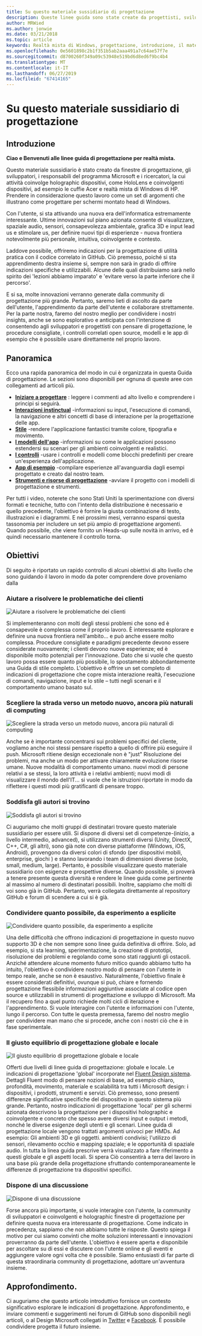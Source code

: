 ```yaml
---
title: Su questo materiale sussidiario di progettazione
description: Queste linee guida sono state create da progettisti, sviluppatori, program manager e ricercatori Microsoft impegnati nella realizzazione di dispositivi olografici (come HoloLens) e dispositivi di tipo immersive (come i visori VR di Windows Mixed Reality Acer e HP).
author: MRWied
ms.author: jonwie
ms.date: 03/21/2018
ms.topic: article
keywords: Realtà mista di Windows, progettazione, introduzione, il materiale sussidiario
ms.openlocfilehash: 0e5601898c2b1f351b5ab2aaa491a7c64ae57f7e
ms.sourcegitcommit: d8700260f349a09c53948e519bd6d8ed6f9bc4b4
ms.translationtype: MT
ms.contentlocale: it-IT
ms.lasthandoff: 06/27/2019
ms.locfileid: "67414165"
---
```

# <a name="about-this-design-guidance"></a>Su questo materiale sussidiario di progettazione

## <a name="introduction"></a>Introduzione

**Ciao e Benvenuti alle linee guida di progettazione per realtà mista.**

Questo materiale sussidiario è stato creato da finestre di progettazione, gli sviluppatori, i responsabili del programma Microsoft e i ricercatori, la cui attività coinvolge holographic dispositivi, come HoloLens e coinvolgenti dispositivi, ad esempio le cuffie Acer e realtà mista di Windows di HP. Prendere in considerazione questo lavoro come un set di argomenti che illustrano come progettare per schermi montato head di Windows.

Con l'utente, si sta attivando una nuova era dell'informatica estremamente interessante. Ultime innovazioni sul piano azionata consente di visualizzare, spaziale audio, sensori, consapevolezza ambientale, grafica 3D e input lead us e stimolare us, per definire nuovi tipi di esperienze - nuova frontiera notevolmente più personale, intuitiva, coinvolgente e contesto.

Laddove possibile, offriremo indicazioni per la progettazione di utilità pratica con il codice correlato in GitHub. Ciò premesso, poiché si sta apprendimento destra insieme si, sempre non sarà in grado di offrire indicazioni specifiche e utilizzabili. Alcune delle quali distribuiamo sarà nello spirito dei 'lezioni abbiamo imparato' e 'evitare verso la parte inferiore che il percorso'.

E si sa, molte innovazioni verranno generate dalla community di progettazione più grande. Pertanto, saremo lieti di ascolto da parte dell'utente, l'apprendimento da parte dell'utente e collaborare strettamente. Per la parte nostra, faremo del nostro meglio per condividere i nostri insights, anche se sono esplorativo e anticipata con l'intenzione di consentendo agli sviluppatori e progettisti con pensare di progettazione, le procedure consigliate, i controlli correlati open source, modelli e le app di esempio che è possibile usare direttamente nel proprio lavoro.

## <a name="overview"></a>Panoramica

Ecco una rapida panoramica del modo in cui è organizzata in questa Guida di progettazione. Le sezioni sono disponibili per ognuna di queste aree con collegamenti ad articoli più.
* **[Iniziare a progettare](mixed-reality.md)**  : leggere i commenti ad alto livello e comprendere i principi si seguirà.
* **[Interazioni instinctual](interaction-fundamentals.md)**  -informazioni su input, l'esecuzione di comandi, la navigazione e altri concetti di base di interazione per la progettazione delle app.
* **[Stile](typography.md)**  -rendere l'applicazione fantastici tramite colore, tipografia e movimento.
* **[I modelli dell'app](types-of-mixed-reality-apps.md)**  -informazioni su come le applicazioni possono estendersi su scenari per gli ambienti coinvolgenti e realistici.
* **[I controlli](interactable-object.md)**  -usare i controlli e modelli come blocchi predefiniti per creare un'esperienza dell'applicazione.
* **[App di esempio](design.md#sample-apps)**  -compilare esperienze all'avanguardia dagli esempi progettato e creato dal nostro team.
* **[Strumenti e risorse di progettazione](design.md#design-tools)**  -avviare il progetto con i modelli di progettazione e strumenti.

Per tutti i video, noterete che sono Stati Uniti la sperimentazione con diversi formati e tecniche, tutto con l'intento della distribuzione è necessario e quello precedente, l'obiettivo è fornire la giusta combinazione di testo, illustrazioni e i diagrammi. E nei prossimi mesi, verranno espansi questa tassonomia per includere un set più ampio di progettazione argomenti. Quando possibile, che viene fornito un Heads-up sulle novità in arrivo, ed è quindi necessario mantenere il controllo torna.

## <a name="objectives"></a>Obiettivi

Di seguito è riportato un rapido controllo di alcuni obiettivi di alto livello che sono guidando il lavoro in modo da poter comprendere dove proveniamo dalla

### <a name="help-solve-customer-challenges"></a>Aiutare a risolvere le problematiche dei clienti

![Aiutare a risolvere le problematiche dei clienti](images/500px-fix-a-broken-switch-with-hololens.jpg) <br>

Si implementeranno con molti degli stessi problemi che sono ed è consapevole è complessa come il proprio lavoro. È interessante esplorare e definire una nuova frontiera nell'ambito... e può anche essere molto complessa. Procedure consigliate e paradigmi precedente devono essere considerate nuovamente; i clienti devono nuove esperienze; ed è disponibile molto potenziali per l'innovazione. Dato che si vuole che questo lavoro possa essere quanto più possibile, lo spostamento abbondantemente una Guida di stile completo. L'obiettivo è offrire un set completo di indicazioni di progettazione che copre mista interazione realtà, l'esecuzione di comandi, navigazione, input e lo stile – tutti negli scenari e il comportamento umano basato sul. 

### <a name="point-the-way-towards-a-new-more-human-way-of-computing"></a>Scegliere la strada verso un metodo nuovo, ancora più naturali di computing

![Scegliere la strada verso un metodo nuovo, ancora più naturali di computing](images/500px-man-and-women-with-holograph-on-table.png)<br>

Anche se è importante concentrarsi sui problemi specifici del cliente, vogliamo anche noi stessi pensare rispetto a quello di offrire più eseguire il push. Microsoft ritiene design eccezionale non è "just" Risoluzione dei problemi, ma anche un modo per attivare chiaramente evoluzione risorse umane. Nuove modalità di comportamento umano. nuovi modi di persone relativi a se stessi, la loro attività e i relativi ambienti; nuovi modi di visualizzare il mondo dell'IT... si vuole che le istruzioni riportate in modo da riflettere i questi modi più gratificanti di pensare troppo. 

### <a name="meet-creators-where-they-are"></a>Soddisfa gli autori si trovino

![Soddisfa gli autori si trovino](images/500px-creators.jpg) <br>

Ci auguriamo che molti gruppi di destinatari trovare questo materiale sussidiario per essere utili. Si dispone di diversi set di competenze-(inizio, a livello intermedio, advanced), si utilizzano strumenti diversi (Unity, DirectX, C++, C#, gli altri), sono già note con diverse piattaforme (Windows, iOS, Android), provengono da diversi colori di sfondo (per dispositivi mobili, enterprise, giochi ) e stanno lavorando i team di dimensioni diverse (solo, small, medium, large). Pertanto, è possibile visualizzare questo materiale sussidiario con esigenze e prospettive diverse. Quando possibile, si proverà a tenere presente questa diversità e rendere le linee guida come pertinente al massimo al numero di destinatari possibili. Inoltre, sappiamo che molti di voi sono già in GitHub. Pertanto, verrà collegata direttamente al repository GitHub e forum di scendere a cui si è già. 

### <a name="share-as-much-as-possible-from-experimental-to-explicit"></a>Condividere quanto possibile, da esperimento a esplicite

![Condividere quanto possibile, da esperimento a esplicite](images/500px-man-playinggame.jpg) <br>

Una delle difficoltà che offrono indicazioni di progettazione in questo nuovo supporto 3D è che non sempre sono linee guida definitiva di offrire. Solo, ad esempio, si sta learning, sperimentazione, la creazione di prototipi, risoluzione dei problemi e regolando come sono stati raggiunti gli ostacoli. Anziché attendere alcune momento futuro mitico quando abbiamo tutto ha intuito, l'obiettivo è condividere nostro modo di pensare con l'utente in tempo reale, anche se non è esaustivo. Naturalmente, l'obiettivo finale è essere considerati definitivi, ovunque si può, chiare e fornendo progettazione flessibile informazioni aggiuntive associate al codice open source e utilizzabili in strumenti di progettazione e sviluppo di Microsoft. Ma il recupero fino a quel punto richiede molti cicli di iterazione e l'apprendimento. Si vuole interagire con l'utente e informazioni con l'utente, lungo il percorso. Con tutte le questa premessa, faremo del nostro meglio per condividere man mano che si procede, anche con i nostri ciò che è in fase sperimentale. 

### <a name="the-right-balance-of-global-and-local-design"></a>Il giusto equilibrio di progettazione globale e locale

![Il giusto equilibrio di progettazione globale e locale](images/500px-fluentdesign.jpg) <br>

Offerti due livelli di linee guida di progettazione: globale e locale. Le indicazioni di progettazione 'global' incorporate nel [Fluent Design sistema](http://fluent.microsoft.com). Dettagli Fluent modo di pensare nozioni di base, ad esempio chiaro, profondità, movimento, materiale e scalabilità tra tutti i Microsoft design: i dispositivi, i prodotti, strumenti e servizi. Ciò premesso, sono presenti differenze significative specifiche del dispositivo in questo sistema più grande. Pertanto, nostro indicazioni di progettazione 'local' per gli schermi azionata descrivono la progettazione per i dispositivi holographic e coinvolgente e concreto che spesso avere diversi input e output i metodi, nonché le diverse esigenze degli utenti e gli scenari. Linee guida di progettazione locale vengono trattati argomenti univoci per HMDs. Ad esempio: Gli ambienti 3D e gli oggetti. ambienti condivisi; l'utilizzo di sensori, rilevamento occhio e mapping spaziale; e le opportunità di spaziale audio. In tutta la linea guida prescrive verrà visualizzato a fare riferimento a questi globale e gli aspetti locali. Si spera Ciò consentirà a terra del lavoro in una base più grande della progettazione sfruttando contemporaneamente le differenze di progettazione tra dispositivi specifici.

### <a name="have-a-discussion"></a>Dispone di una discussione

![Dispone di una discussione](images/500px-share.jpg) <br>

Forse ancora più importante, si vuole interagire con l'utente, la community di sviluppatori e coinvolgenti e holographic finestre di progettazione per definire questa nuova era interessante di progettazione. Come indicato in precedenza, sappiamo che non abbiamo tutte le risposte. Questo spiega il motivo per cui siamo convinti che molte soluzioni interessanti e innovazioni proverranno da parte dell'utente. L'obiettivo è essere aperta e disponibile per ascoltare su di essi e discutere con l'utente online e gli eventi e aggiungere valore ogni volta che è possibile. Siamo entusiasti di far parte di questa straordinaria community di progettazione, adottare un'avventura insieme. 

## <a name="please-dive-in"></a>Approfondimento.

Ci auguriamo che questo articolo introduttivo fornisce un contesto significativo esplorare le indicazioni di progettazione. Approfondimento, e inviare commenti e suggerimenti nei forum di GitHub sono disponibili negli articoli, o al Design Microsoft collegati in [Twitter](https://twitter.com/MicrosoftDesign) e [Facebook](https://www.facebook.com/microsoftdesign/). È possibile condividere progetta il futuro insieme.
